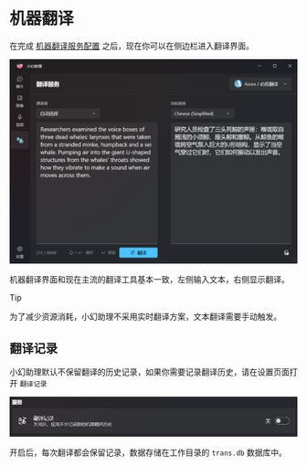 # 机器翻译

在完成 [机器翻译服务配置](./translate-config) 之后，现在你可以在侧边栏进入翻译界面。

![机器翻译界面](./assets/zh/translate-overview.png) 

机器翻译界面和现在主流的翻译工具基本一致，左侧输入文本，右侧显示翻译。

> [!TIP]
> 为了减少资源消耗，小幻助理不采用实时翻译方案，文本翻译需要手动触发。

## 翻译记录

小幻助理默认不保留翻译的历史记录，如果你需要记录翻译历史，请在设置页面打开 `翻译记录`

![翻译记录设置](./assets/zh/translate-history-setting.png)

开启后，每次翻译都会保留记录，数据存储在工作目录的 `trans.db` 数据库中。